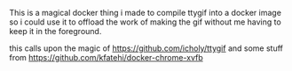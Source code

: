 This is a magical docker thing i made to compile ttygif into a docker image so i could use it to offload the work of making the gif without me having to keep it in the foreground.

this calls upon the magic of https://github.com/icholy/ttygif and some stuff from https://github.com/kfatehi/docker-chrome-xvfb